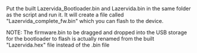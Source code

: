 Put the built Lazervida_Bootloader.bin and Lazervida.bin in the same folder as the script and run it. It will create a file called "Lazervida_complete_fw.bin" which you can flash to the device.

NOTE: The firmware.bin to be dragged and dropped into the USB storage for the bootloader to flash is actually renamed from the built "Lazervida.hex" file instead of the .bin file
